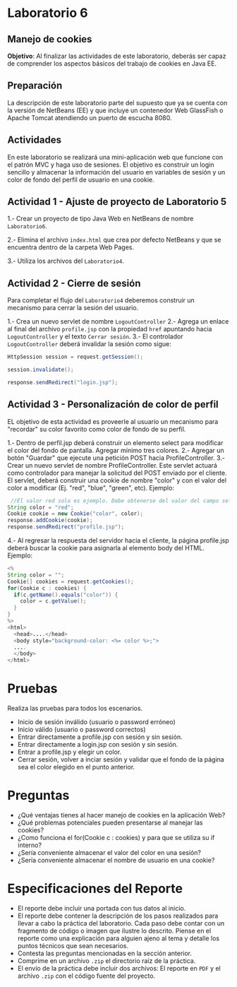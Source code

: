 # Laboratorio 6

## Manejo de cookies

**Objetivo**: Al finalizar las actividades de este laboratorio, deberás ser capaz de comprender los aspectos básicos del trabajo de cookies en Java EE.

## Preparación
La descripción de este laboratorio parte del supuesto que ya se cuenta con la versión de NetBeans (EE) y que incluye un contenedor Web GlassFish o Apache Tomcat atendiendo un puerto de escucha 8080.

## Actividades

En este laboratorio se realizará una mini-aplicación web que funcione con el patrón MVC y haga uso de sesiones. El objetivo es construir un login sencillo y almacenar la información del usuario en variables de sesión y un color de fondo del perfil de usuario en una cookie.

## Actividad 1 - Ajuste de proyecto de Laboratorio 5

1.- Crear un proyecto de tipo Java Web en NetBeans de nombre `Laboratorio6`.

2.- Elimina el archivo `index.html` que crea por defecto NetBeans y que se encuentra dentro de la carpeta Web Pages.

3.- Utiliza los archivos del `Laboratorio4`.

## Actividad 2 - Cierre de sesión

Para completar el flujo del `Laboratorio4` deberemos construir un mecanismo para cerrar la sesión del usuario.

1.- Crea un nuevo servlet de nombre `LogoutController`
2.- Agrega un enlace al final del archivo `profile.jsp` con la propiedad `href` apuntando hacia `LogoutController` y el texto `Cerrar sesión`.
3.- El controlador `LogoutController` deberá invalidar la sesión como sigue:

```java
HttpSession session = request.getSession();

session.invalidate();

response.sendRedirect("login.jsp");
```

## Actividad 3 - Personalización de color de perfil

EL objetivo de esta actividad es proveerle al usuario un mecanismo para "recordar" su color favorito como color de fondo de su perfil.


1.- Dentro de perfil.jsp deberá construir un elemento select para modificar el color del fondo de pantalla. Agregar mínimo tres colores.
2.- Agregar un botón "Guardar" que ejecute una petición POST hacia ProfileController.
3.- Crear un nuevo servlet de nombre ProfileController. Este servlet actuará como controlador para manejar la solicitud del POST enviado por el cliente. El servlet, deberá construir una cookie de nombre "color" y con el valor del color a modificar (Ej. "red", "blue", "green", etc). Ejemplo:

```java
 //El valor red solo es ejemplo. Debe obtenerse del valor del campo select enviado por el POST
String color = "red";
Cookie cookie = new Cookie("color", color);
response.addCookie(cookie);
response.sendRedirect("profile.jsp");
```

4.- Al regresar la respuesta del servidor hacia el cliente, la página profile.jsp deberá buscar la cookie para asignarla al elemento body del HTML. Ejemplo:

```java
<%
String color = "";
Cookie[] cookies = request.getCookies();
for(Cookie c : cookies) { 
  if(c.getName().equals("color")) { 
    color = c.getValue();
  }
}
%>
<html>
  <head>....</head>
  <body style="background-color: <%= color %>;">
  ....
  </body>
</html>
```

 # Pruebas

Realiza las pruebas para todos los escenarios.
- Inicio de sesión inválido (usuario o password erróneo)
- Inicio válido (usuario o password correctos)
- Entrar directamente a profile.jsp con sesión y sin sesión.
- Entrar directamente a login.jsp con sesión y sin sesión.
- Entrar a profile.jsp y elegir un color. 
- Cerrar sesión, volver a inciar sesión y validar que el fondo de la página sea el color elegido en el punto anterior.

# Preguntas
- ¿Qué ventajas tienes al hacer manejo de cookies en la aplicación Web?
- ¿Qué problemas potenciales pueden presentarse al manejar las cookies?
- ¿Como funciona el for(Cookie c : cookies) y para que se utiliza su if interno?
- ¿Sería conveniente almacenar el valor del color en una sesión?
- ¿Sería conveniente almacenar el nombre de usuario en una cookie?

# Especificaciones del Reporte

- El reporte debe incluir una portada con tus datos al inicio.
- El reporte debe contener la descripción de los pasos realizados para llevar a cabo la práctica del laboratorio. Cada paso debe contar con un fragmento de código o imagen que ilustre lo descrito. Piense en el reporte como una explicación para alguien ajeno al tema y detalle los puntos técnicos que sean necesarios.
- Contesta las preguntas mencionadas en la sección anterior.
- Comprime en un archivo `.zip` el directorio raíz de la práctica.
- El envío de la práctica debe incluir dos archivos: El reporte en `PDF` y el archivo `.zip` con el código fuente del proyecto.
